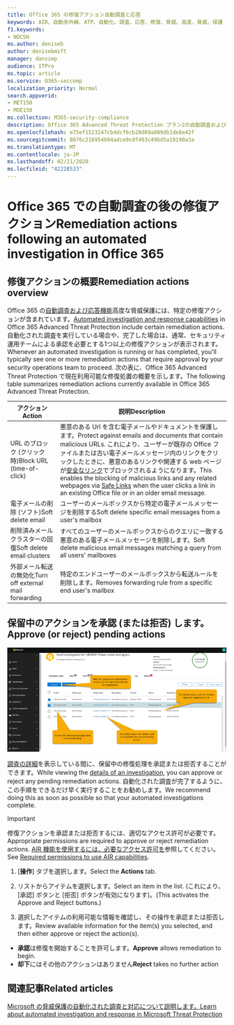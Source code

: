```yaml
---
title: Office 365 の修復アクション自動調査と応答
keywords: AIR、自動赤外線、ATP、自動化、調査、応答、修復、脅威、高度、脅威、保護
f1.keywords:
- NOCSH
ms.author: deniseb
author: denisebmsft
manager: dansimp
audience: ITPro
ms.topic: article
ms.service: O365-seccomp
localization_priority: Normal
search.appverid:
- MET150
- MOE150
ms.collection: M365-security-compliance
description: Office 365 Advanced Threat Protection プラン2の自動調査および応答機能の修復アクションについて説明します。
ms.openlocfilehash: e75ef1523247cbddcf6cb28d69a889db1de8e42f
ms.sourcegitcommit: 8876c216954b94adce9cdf493c49bd5a10190a3a
ms.translationtype: MT
ms.contentlocale: ja-JP
ms.lasthandoff: 02/21/2020
ms.locfileid: "42228533"
---
```

# <a name="remediation-actions-following-an-automated-investigation-in-office-365"></a><span data-ttu-id="d22af-104">Office 365 での自動調査の後の修復アクション</span><span class="sxs-lookup"><span data-stu-id="d22af-104">Remediation actions following an automated investigation in Office 365</span></span>

## <a name="remediation-actions-overview"></a><span data-ttu-id="d22af-105">修復アクションの概要</span><span class="sxs-lookup"><span data-stu-id="d22af-105">Remediation actions overview</span></span>

<span data-ttu-id="d22af-106">Office 365 の[自動調査および応答機能](https://docs.microsoft.com/microsoft-365/security/office-365-security/office-365-air)高度な脅威保護には、特定の修復アクションが含まれています。</span><span class="sxs-lookup"><span data-stu-id="d22af-106">[Automated investigation and response capabilities](https://docs.microsoft.com/microsoft-365/security/office-365-security/office-365-air) in Office 365 Advanced Threat Protection include certain remediation actions.</span></span> <span data-ttu-id="d22af-107">自動化された調査を実行している場合や、完了した場合は、通常、セキュリティ運用チームによる承認を必要とする1つ以上の修復アクションが表示されます。</span><span class="sxs-lookup"><span data-stu-id="d22af-107">Whenever an automated investigation is running or has completed, you'll typically see one or more remediation actions that require approval by your security operations team to proceed.</span></span> <span data-ttu-id="d22af-108">次の表に、Office 365 Advanced Threat Protection で現在利用可能な修復処置の概要を示します。</span><span class="sxs-lookup"><span data-stu-id="d22af-108">The following table summarizes remediation actions currently available in Office 365 Advanced Threat Protection.</span></span> 

|<span data-ttu-id="d22af-109">アクション</span><span class="sxs-lookup"><span data-stu-id="d22af-109">Action</span></span> | <span data-ttu-id="d22af-110">説明</span><span class="sxs-lookup"><span data-stu-id="d22af-110">Description</span></span> |
|-----|-----|
|<span data-ttu-id="d22af-111">URL のブロック (クリック時)</span><span class="sxs-lookup"><span data-stu-id="d22af-111">Block URL (time-of-click)</span></span> |<span data-ttu-id="d22af-112">悪意のある Url を含む電子メールやドキュメントを保護します。</span><span class="sxs-lookup"><span data-stu-id="d22af-112">Protect against emails and documents that contain malicious URLs.</span></span> <span data-ttu-id="d22af-113">これにより、ユーザーが既存の Office ファイルまたは古い電子メールメッセージ内のリンクをクリックしたときに、悪意のあるリンクや関連する web ページが[安全なリンク](https://docs.microsoft.com/microsoft-365/security/office-365-security/atp-safe-links)でブロックされるようになります。</span><span class="sxs-lookup"><span data-stu-id="d22af-113">This enables the blocking of malicious links and any related webpages via [Safe Links](https://docs.microsoft.com/microsoft-365/security/office-365-security/atp-safe-links) when the user clicks a link in an existing Office file or in an older email message.</span></span> |
|<span data-ttu-id="d22af-114">電子メールの削除 (ソフト)</span><span class="sxs-lookup"><span data-stu-id="d22af-114">Soft delete email</span></span>  |<span data-ttu-id="d22af-115">ユーザーのメールボックスから特定の電子メールメッセージを削除する</span><span class="sxs-lookup"><span data-stu-id="d22af-115">Soft delete specific email messages from a user's mailbox</span></span>|
|<span data-ttu-id="d22af-116">削除済みメールクラスターの回復</span><span class="sxs-lookup"><span data-stu-id="d22af-116">Soft delete email clusters</span></span>  |<span data-ttu-id="d22af-117">すべてのユーザーのメールボックスからのクエリに一致する悪意のある電子メールメッセージを削除します。</span><span class="sxs-lookup"><span data-stu-id="d22af-117">Soft delete malicious email messages matching a query from all users' mailboxes</span></span>|
|<span data-ttu-id="d22af-118">外部メール転送の無効化</span><span class="sxs-lookup"><span data-stu-id="d22af-118">Turn off external mail forwarding</span></span> |<span data-ttu-id="d22af-119">特定のエンドユーザーのメールボックスから転送ルールを削除します。</span><span class="sxs-lookup"><span data-stu-id="d22af-119">Removes forwarding rule from a specific end user's mailbox</span></span>|

## <a name="approve-or-reject-pending-actions"></a><span data-ttu-id="d22af-120">保留中のアクションを承認 (または拒否) します。</span><span class="sxs-lookup"><span data-stu-id="d22af-120">Approve (or reject) pending actions</span></span>

![AIR の調査処理 ページ](../../media/air-investigationactionspage.png)

<span data-ttu-id="d22af-122">[調査の詳細](air-view-investigation-results.md)を表示している間に、保留中の修復処理を承認または拒否することができます。</span><span class="sxs-lookup"><span data-stu-id="d22af-122">While viewing the [details of an investigation](air-view-investigation-results.md), you can approve or reject any pending remediation actions.</span></span> <span data-ttu-id="d22af-123">自動化された調査が完了するように、この手順をできるだけ早く実行することをお勧めします。</span><span class="sxs-lookup"><span data-stu-id="d22af-123">We recommend doing this as soon as possible so that your automated investigations complete.</span></span>

> [!IMPORTANT]
> <span data-ttu-id="d22af-124">修復アクションを承認または拒否するには、適切なアクセス許可が必要です。</span><span class="sxs-lookup"><span data-stu-id="d22af-124">Appropriate permissions are required to approve or reject remediation actions.</span></span> <span data-ttu-id="d22af-125">[AIR 機能を使用するには、必要なアクセス許可を](office-365-air.md#required-permissions-to-use-air-capabilities)参照してください。</span><span class="sxs-lookup"><span data-stu-id="d22af-125">See [Required permissions to use AIR capabilities](office-365-air.md#required-permissions-to-use-air-capabilities).</span></span>

1. <span data-ttu-id="d22af-126">[**操作**] タブを選択します。</span><span class="sxs-lookup"><span data-stu-id="d22af-126">Select the **Actions** tab.</span></span>

2. <span data-ttu-id="d22af-127">リストからアイテムを選択します。</span><span class="sxs-lookup"><span data-stu-id="d22af-127">Select an item in the list.</span></span> <span data-ttu-id="d22af-128">(これにより、[承認] ボタンと [拒否] ボタンが有効になります)。</span><span class="sxs-lookup"><span data-stu-id="d22af-128">(This activates the Approve and Reject buttons.)</span></span>

3. <span data-ttu-id="d22af-129">選択したアイテムの利用可能な情報を確認し、その操作を承認または拒否します。</span><span class="sxs-lookup"><span data-stu-id="d22af-129">Review available information for the item(s) you selected, and then either approve or reject the action(s).</span></span> 
 - <span data-ttu-id="d22af-130">**承認**は修復を開始することを許可します。</span><span class="sxs-lookup"><span data-stu-id="d22af-130">**Approve** allows remediation to begin.</span></span>
 - <span data-ttu-id="d22af-131">**却下**にはその他のアクションはありません</span><span class="sxs-lookup"><span data-stu-id="d22af-131">**Reject** takes no further action</span></span>

## <a name="related-articles"></a><span data-ttu-id="d22af-132">関連記事</span><span class="sxs-lookup"><span data-stu-id="d22af-132">Related articles</span></span>

[<span data-ttu-id="d22af-133">Microsoft の脅威保護の自動化された調査と対応について説明します。</span><span class="sxs-lookup"><span data-stu-id="d22af-133">Learn about automated investigation and response in Microsoft Threat Protection</span></span>](https://docs.microsoft.com/microsoft-365/security/mtp/mtp-autoir)